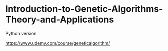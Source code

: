 # Introduction-to-Genetic-Algorithms-Theory-and-Applications
Python version

https://www.udemy.com/course/geneticalgorithm/
